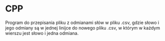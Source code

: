 # CPP
Program do przepisania pliku z odmianami słów w pliku .csv, gdzie słowo i jego odmiany są w jednej linijce do nowego pliku .csv, w którym w każdym wierszu jest słowo i jedna odmiana.
